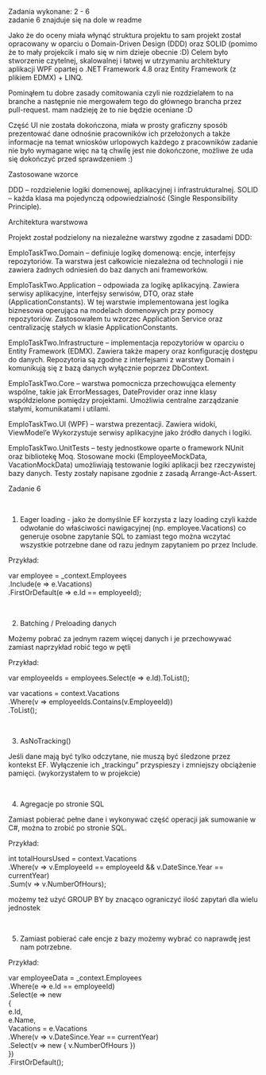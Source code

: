 Zadania wykonane: 2 - 6 <br />
zadanie 6 znajduje się na dole w readme

Jako że do oceny miała włynąć struktura projektu to sam projekt został opracowany w oparciu o Domain-Driven Design (DDD) oraz SOLID (pomimo że to mały projekcik i mało się w nim dzieje obecnie :D)
Celem było stworzenie czytelnej, skalowalnej i łatwej w utrzymaniu architektury aplikacji WPF opartej o .NET Framework 4.8 oraz Entity Framework (z plikiem EDMX) + LINQ.

Pominąłem tu dobre zasady comitowania czyli nie rozdzielałem to na branche a następnie nie mergowałem tego do głównego brancha przez pull-request.
mam nadzieję że to nie będzie oceniane :D

Część UI nie została dokończona, miała w prosty graficzny sposób prezentować dane odnośnie pracowników ich przełożonych a także informacje na temat wniosków urlopowych każdego z pracowników
zadanie nie było wymagane więc na tą chwilę jest nie dokończone, możliwe że uda się dokończyć przed sprawdzeniem :)


 Zastosowane wzorce

DDD – rozdzielenie logiki domenowej, aplikacyjnej i infrastrukturalnej.
SOLID – każda klasa ma pojedynczą odpowiedzialność (Single Responsibility Principle).


 Architektura warstwowa

Projekt został podzielony na niezależne warstwy zgodne z zasadami DDD:

EmploTaskTwo.Domain – definiuje logikę domenową: encje, interfejsy repozytoriów.
Ta warstwa jest całkowicie niezależna od technologii i nie zawiera żadnych odniesień do baz danych ani frameworków.

EmploTaskTwo.Application – odpowiada za logikę aplikacyjną.
Zawiera serwisy aplikacyjne, interfejsy serwisów, DTO, oraz stałe (ApplicationConstants).
W tej warstwie implementowana jest logika biznesowa operująca na modelach domenowych przy pomocy repozytoriów.
Zastosowałem tu wzorzec Application Service oraz centralizację stałych w klasie ApplicationConstants.

EmploTaskTwo.Infrastructure – implementacja repozytoriów w oparciu o Entity Framework (EDMX).
Zawiera także mapery oraz konfigurację dostępu do danych.
Repozytoria są zgodne z interfejsami z warstwy Domain i komunikują się z bazą danych wyłącznie poprzez DbContext.

EmploTaskTwo.Core – warstwa pomocnicza przechowująca elementy wspólne, takie jak ErrorMessages, DateProvider oraz inne klasy współdzielone pomiędzy projektami.
Umożliwia centralne zarządzanie stałymi, komunikatami i utilami.

EmploTaskTwo.UI (WPF) – warstwa prezentacji.
Zawiera widoki, ViewModel’e
Wykorzystuje serwisy aplikacyjne jako źródło danych i logiki.

EmploTaskTwo.UnitTests – testy jednostkowe oparte o framework NUnit oraz bibliotekę Moq.
Stosowane mocki (EmployeeMockData, VacationMockData) umożliwiają testowanie logiki aplikacji bez rzeczywistej bazy danych.
Testy zostały napisane zgodnie z zasadą Arrange-Act-Assert.


Zadanie 6

<br />

1) Eager loading - jako że domyślnie EF korzysta z lazy loading czyli każde odwołanie do właściwości nawigacyjnej (np. employee.Vacations) co generuje osobne zapytanie SQL 
to zamiast tego można wczytać wszystkie potrzebne dane od razu jednym zapytaniem po przez Include.

Przykład: 

var employee = _context.Employees <br />
    .Include(e => e.Vacations) <br />
    .FirstOrDefault(e => e.Id == employeeId); 

  <br />

2) Batching / Preloading danych

Możemy pobrać za jednym razem więcej danych i je przechowywać zamiast naprzykład robić tego w pętli

Przykład:

var employeeIds = employees.Select(e => e.Id).ToList();

var vacations = context.Vacations <br />
    .Where(v => employeeIds.Contains(v.EmployeeId)) <br />
    .ToList();

<br />

3) AsNoTracking()

Jeśli dane mają być tylko odczytane, nie muszą być śledzone przez kontekst EF.
Wyłączenie ich „trackingu” przyspieszy i zmniejszy obciążenie pamięci. (wykorzystałem to w projekcie)

<br />

4) Agregacje po stronie SQL 

Zamiast pobierać pełne dane i wykonywać część operacji jak sumowanie w C#, można to zrobić po stronie SQL.

Przykład:

int totalHoursUsed = context.Vacations <br />
    .Where(v => v.EmployeeId == employeeId && v.DateSince.Year == currentYear) <br />
    .Sum(v => v.NumberOfHours);

możemy też użyć GROUP BY by znacąco ograniczyć ilość zapytań dla wielu jednostek

<br />

 5) Zamiast pobierać całe encje z bazy możemy wybrać co naprawdę jest nam potrzebne. 

Przykład:

var employeeData = _context.Employees <br />
    .Where(e => e.Id == employeeId) <br />
    .Select(e => new  <br />
    { <br />
        e.Id, <br />
        e.Name, <br />
        Vacations = e.Vacations <br />
            .Where(v => v.DateSince.Year == currentYear) <br />
            .Select(v => new { v.NumberOfHours }) <br />
    }) <br />
    .FirstOrDefault();
